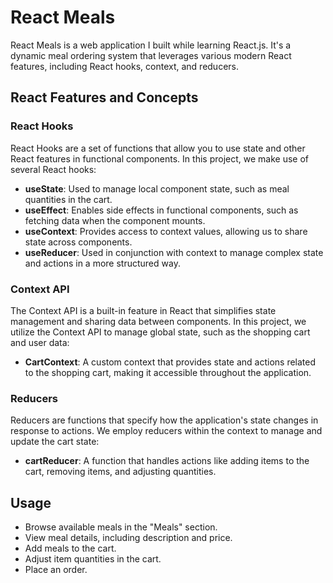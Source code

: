 # React Meals

React Meals is a web application I built while learning React.js. It's a dynamic meal ordering system that leverages various modern React features, including React hooks, context, and reducers.

## React Features and Concepts

### React Hooks

React Hooks are a set of functions that allow you to use state and other React features in functional components. In this project, we make use of several React hooks:

- **useState**: Used to manage local component state, such as meal quantities in the cart.
- **useEffect**: Enables side effects in functional components, such as fetching data when the component mounts.
- **useContext**: Provides access to context values, allowing us to share state across components.
- **useReducer**: Used in conjunction with context to manage complex state and actions in a more structured way.

### Context API

The Context API is a built-in feature in React that simplifies state management and sharing data between components. In this project, we utilize the Context API to manage global state, such as the shopping cart and user data:

- **CartContext**: A custom context that provides state and actions related to the shopping cart, making it accessible throughout the application.

### Reducers

Reducers are functions that specify how the application's state changes in response to actions. We employ reducers within the context to manage and update the cart state:

- **cartReducer**: A function that handles actions like adding items to the cart, removing items, and adjusting quantities.


## Usage

- Browse available meals in the "Meals" section.
- View meal details, including description and price.
- Add meals to the cart.
- Adjust item quantities in the cart.
- Place an order.
